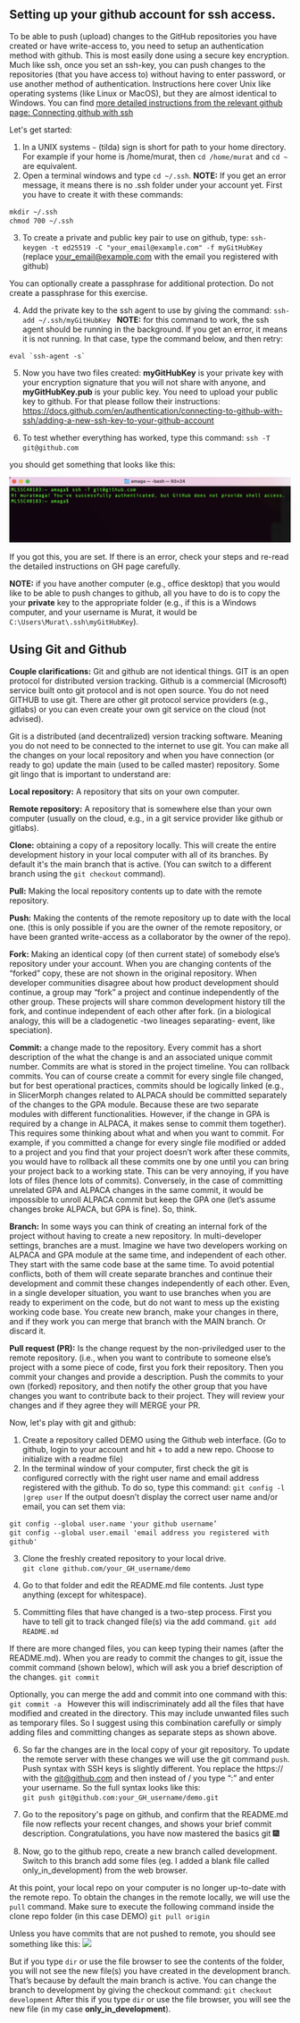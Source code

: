 ## Setting up your github account for ssh access.
To be able to push (upload) changes to the GitHub repositories you have created or have write-access to, you need to setup an authentication method with github. This is most easily done using a secure key encryption. Much like ssh, once you set an ssh-key, you can push changes to the repositories (that you have access to) without having to enter password, or use another method of authentication. Instructions here cover Unix like operating systems (like Linux or MacOS), but they are almost identical to Windows. You can find [more detailed instructions from the relevant github page: Connecting github with ssh](https://docs.github.com/en/authentication/connecting-to-github-with-ssh/checking-for-existing-ssh-keys)

Let's get started:

1. In a UNIX systems `~` (tilda) sign is short for path to your home directory. For example if your home is /home/murat, then `cd /home/murat` and `cd ~` are equivalent.
2. Open a terminal windows and type `cd ~/.ssh`. **NOTE:** If you get an error message, it means there is no .ssh folder under your account yet. First you have to create it with these commands:
```
mkdir ~/.ssh
chmod 700 ~/.ssh
```

3. To create a private and public key pair to use on github, type:
`
ssh-keygen -t ed25519 -C "your_email@example.com" -f myGitHubKey
`
(replace your_email@example.com with the email you registered with github)

You can optionally create a passphrase for additional protection. Do not create a passphrase for this exercise. 

4. Add the private key to the ssh agent to use by giving the command: 
`ssh-add ~/.ssh/myGitHubKey
`
**NOTE:** for this command to work, the ssh agent should be running in the background. If you get an error, it means it is not running. In that case, type the command below, and then retry:
```
eval `ssh-agent -s`
```

5. Now you have two files created: **myGitHubKey** is your private key with your encryption signature that you will not share with anyone, and **myGitHubKey.pub** is your public key. You need to upload your public key to github. For that please follow their instructions:  https://docs.github.com/en/authentication/connecting-to-github-with-ssh/adding-a-new-ssh-key-to-your-github-account

6. To test whether everything has worked, type this command:
`ssh -T git@github.com`

you should get something that looks like this:

<img src="gh1.png">

If you got this, you are set. If there is an error, check your steps and re-read the detailed instructions on GH page carefully.

**NOTE:** if you have another computer (e.g., office desktop) that you would like to be able to push changes to github, all you have to do is to copy the your **private** key to the appropriate folder (e.g., if this is a Windows computer, and your username is Murat, it would be `C:\Users\Murat\.ssh\myGitHubKey`). 

## Using Git and Github

**Couple clarifications:** Git and github are not identical things. GIT is an open protocol for distributed version tracking. Github is a commercial (Microsoft) service built onto git protocol and is not open source.  You do not need GITHUB to use git. There are other git protocol service providers (e.g., gitlabs) or you can even create your own git service on the cloud (not advised).  

Git is a distributed (and decentralized) version tracking software. Meaning you do not need to be connected to the internet to use git. You can make all the changes on your local repository and when you have connection (or ready to go) update the main (used to be called master) repository. Some git lingo that is important to understand are: 

**Local repository:** A repository that sits on your own computer. 

**Remote repository:** A repository that is somewhere else than your own computer (usually on the cloud, e.g., in a git service provider like github or gitlabs). 

**Clone:** obtaining a copy of a repository locally. This will create the entire development history in your local computer with all of its branches. By default it's the main branch that is active. (You can switch to a different branch using the `git checkout` command). 

**Pull:** Making the local repository contents up to date with the remote repository. 

**Push:** Making the contents of the remote repository up to date with the local one. (this is only possible if you are the owner of the remote repository, or have been granted write-access as a collaborator by the owner of the repo). 

**Fork:** Making an identical copy (of then current state) of somebody else’s repository under your account. When you are changing contents of the “forked” copy, these are not shown in the original repository. When developer communities disagree about how product development should continue, a group may “fork” a project and continue independently of the other group. These projects will share common development history till the fork, and continue independent of each other after fork. (in a biological analogy, this will be a cladogenetic -two lineages separating- event, like speciation). 

**Commit:** a change made to the repository. Every commit has a short description of the what the change is and an associated unique commit number. Commits are what is stored in the project timeline. You can rollback commits. You can of course create a commit for every single file changed, but for best operational practices, commits should be logically linked (e.g., in SlicerMorph changes related to ALPACA should be committed separately of the changes to the GPA module. Because these are two separate modules with different functionalities. However, if the change in GPA is required by a change in ALPACA, it makes sense to commit them together). This requires some thinking about what and when you want to commit. For example, if you committed a change for every single file modified or added to a project and you find that your project doesn’t work after these commits, you would have to rollback all these commits one by one until you can bring your project back to a working state. This can be very annoying, if you have lots of files (hence lots of commits). Conversely, in the case of committing unrelated GPA and ALPACA changes in the same commit, it would be impossible to unroll ALPACA commit but keep the GPA one (let’s assume changes broke ALPACA, but GPA is fine). So, think.  

**Branch:**  In some ways you can think of creating an internal fork of the project without having to create a new repository. In multi-developer settings, branches are a must. Imagine we have two developers working on ALPACA and GPA module at the same time, and independent of each other. They start with the same code base at the same time. To avoid potential conflicts, both of them will create separate branches and continue their development and commit these changes independently of each other. Even, in a single developer situation, you want to use branches when you are ready to experiment on the code, but do not want to mess up the existing working code base. You create new branch, make your changes in there, and if they work you can merge that branch with the MAIN branch. Or discard it. 

**Pull request (PR):** Is the change request by the non-priviledged user to the remote repository. (i.e., when you want to contribute to someone else’s project with a some piece of code, first you fork their repository. Then you commit your changes and provide a description. Push the commits to your own (forked) repository, and then notify the other group that you have changes you want to contribute back to their project. They will review your changes and if they agree they will MERGE your PR.  


Now, let's play with git and github:



1. Create a repository called DEMO using the Github web interface. (Go to github, login to your account and hit + to add a new repo. Choose to initialize with a readme file)
2. In the terminal window of your computer, first check the git is configured correctly with the right user name and email address registered with the github. To do so, type this command:
`
git config -l |grep user
`
If the output doesn’t display the correct user name and/or email, you can set them via:
```
git config --global user.name 'your github username’
git config --global user.email 'email address you registered with github'
```
3. Clone the freshly created repository to your local drive.  
`
git clone github.com/your_GH_username/demo
`

4. Go to that folder and edit the README.md file contents. Just type anything (except for whitespace).
 
5. Committing files that have changed is a two-step process. First you have to tell git to track changed file(s) via the add command. 
`
git add README.md
`

If there are more changed files, you can keep typing their names (after the README.md). When you are ready to commit the changes to git, issue the commit command (shown below), which will ask you a brief description of the changes. 
`
git commit
`

Optionally, you can merge the add and commit into one command with this: 
`
git commit -a 
`
However this will indiscriminately add all the files that have modified and created in  the directory. This may include unwanted files such as temporary files. So I suggest using this combination carefully or simply adding files and committing changes as separate steps as shown above.

 
6. So far the changes are in the local copy of your git repository. To update the remote server with these changes we will use the git command `push`. Push syntax with SSH keys is slightly different. You replace the https:// with the git@github.com and then instead of / you type “:” and enter your username. So the full syntax looks like this:  
`
git push git@github.com:your_GH_username/demo.git
`

7. Go to the repository's page on github, and confirm that the README.md file now reflects your recent changes, and shows your brief commit description. 
Congratulations, you have now mastered the basics git :fireworks: 


8. Now, go to the github repo, create a new branch called development. Switch to this branch add some files (eg. I added a blank file called only_in_development) from the web browser.

At this point, your local repo on your computer is no longer up-to-date with the remote repo. To obtain the changes in the remote locally, we will use the `pull` command. Make sure to execute the following command inside the clone repo folder (in this case DEMO) 
`
git pull origin 
`

Unless you have commits that are not pushed to remote, you should see something like this:
<img src="GH2.png">

But if you type `dir` or use the file browser to see the contents of the folder, you will not see the new file(s) you have created in the development branch. That’s because by default the main branch is active. You can change the branch to development by giving the checkout command:
`
git checkout development
`
After this if you type `dir` or use the file browser, you will see the new file (in my case **only_in_development**). 



